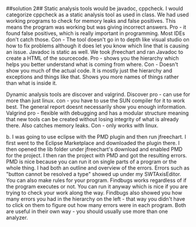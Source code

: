 ##solution 2##
Static analysis tools would be  javadoc, cppcheck. I would categorize cppcheck as a static analysis tool as used in class. We had used working programs to check for memory leaks and false positives. This means the program was working but was giving incorrect answers.  Pro - it found false positives, which is really important in programming. Most IDEs don't catch those. Con - The tool doesn't go in to depth like visual studio on how to fix problems although it does let you know which line that is causing an issue.
Javadoc is static as well. We took jfreechart and ran Javadoc to create a HTML of the sourcecode. Pro - shows you the hierarchy which helps you better understand what is coming from where. Con - Doesn't show you much of the actual code. It is mostly just the hierarchy and exceptions and things like that. Shows you more names of things rather than what is inside it.


Dynamic analysis tools are discover and valgrind. Discover pro - can use for more than just linux. con - you have to use the SUN compiler for it to work best. The general report doesnt necessarily show you enough information. Valgrind pro - flexible with debugging and has a modular structure meaning that new tools can be created without losing integrity of what is already there. Also catches memory leaks. Con - only works with linux. 

b. I was going to use eclipse with the PMD plugin and then run jfreechart. I first went to the Eclipse Marketplace and downloaded the plugin there. I then opened the lib folder under jfreechart's download and enabled PMD for the project. I then ran the project with PMD and got the resulting errors. PMD is nice because you can run it on single parts of a program or the whole thing. I had both an outline and overview of the errors. Errors such as "button cannot be resolved a type" showed up under my SWTAxisEditor. You can also make rules for your program. Findbugs works regardless of if the program executes or not. You can run it anyway which is nice if you are trying to check your work along the way. Findbugs also showed you how many errors you had in the hierarchy on the left - that way you didn't have to click on them to figure out how many errors were in each program. Both are useful in their own way - you should usually use more than one analyzer. 